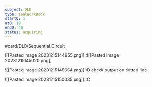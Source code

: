 ```yaml
---
subject: DLD
type: zealWorkBook
startQ: 1
atQ: 19
endQ: 40
status: acquiring
---
```

#card/DLD/Sequential_Circuit 

![[Pasted image 20231215144955.png]]::![[Pasted image 20231215145020.png]]


![[Pasted image 20231215145654.png]]::D check output on dotted line

![[Pasted image 20231215150035.png]]::C

